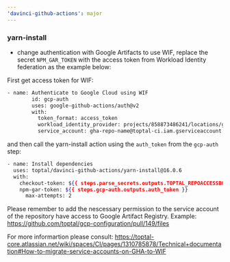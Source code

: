 ```yaml
---
'davinci-github-actions': major
---
```


### yarn-install

- change authentication with Google Artifacts to use WIF, replace the secret `NPM_GAR_TOKEN` with the access token from Workload Identity federation as the example below:

First get access token for WIF:

```bash
- name: Authenticate to Google Cloud using WIF
        id: gcp-auth
        uses: google-github-actions/auth@v2
        with:
          token_format: access_token
          workload_identity_provider: projects/858873486241/locations/global/workloadIdentityPools/gha-pool/providers/github-com
          service_account: gha-repo-name@toptal-ci.iam.gserviceaccount.com
```

and then call the yarn-install action using the `auth_token` from the `gcp-auth` step:

```bash
- name: Install dependencies
  uses: toptal/davinci-github-actions/yarn-install@16.0.6
  with:
    checkout-token: ${{ steps.parse_secrets.outputs.TOPTAL_REPOACCESSBOT_TOKEN }}
    npm-gar-token: ${{ steps.gcp-auth.outputs.auth_token }}
      max-attempts: 2
```

Please remember to add the nescessary permission to the service account of the repository have access to Google Artifact Registry. Example: https://github.com/toptal/gcp-configuration/pull/149/files

For more informartion please consult: https://toptal-core.atlassian.net/wiki/spaces/CI/pages/1310785878/Technical+documentation#How-to-migrate-service-accounts-on-GHA-to-WIF

